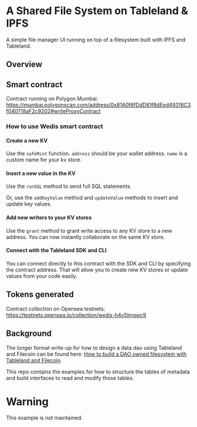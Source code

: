 # A Shared File System on Tableland & IPFS

A simple file manager UI running on top of a filesystem built with IPFS and Tableland.

## Overview

## Smart contract

Contract running on Polygon Mumbai:
https://mumbai.polygonscan.com/address/0x81A0f6fDdD81f8dEed49316C3f040718aF2c9202#writeProxyContract

### How to use Wedis smart contract

#### Create a new KV

Use the `safeMint` function. `address` should be your wallet address. `name` is a custom name for your kv store.

#### Insert a new value in the KV

Use the `runSQL` method to send full SQL statements. 

Or, use the `addKeyValue` method and `updateValue` methods to insert and update key values. 

#### Add new writers to your KV stores

Use the `grant` method to grant write access to any KV store to a new address. You can now instantly collaborate on the same KV store. 

#### Connect with the Tableland SDK and CLI

You can connect directly to this contract with the SDK and CLI by specifying the contract address. That will allow you to create new KV stores or update values from your code easily. 

## Tokens generated

Contract collection on Opensea testnets:
https://testnets.opensea.io/collection/wedis-h4v5lmgwc9


## Background

The longer format write-up for how to design a data dao using Tableland and Filecoin can be found here: [How to build a DAO owned filesystem with Tableland and Filecoin](https://textile.notion.site/How-to-build-a-DAO-owned-filesystem-with-Tableland-and-Filecoin-2e7c6e5dca704761b68e19c831a5ce55).

This repo contains the examples for how to structure the tables of metadata and build interfaces to read and modify those tables. 


# Warning

This example is not maintained.
